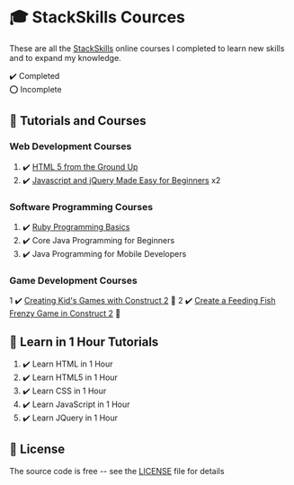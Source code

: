 # :mortar_board: StackSkills Cources

These are all the [StackSkills][stackskills] online courses I completed to learn new skills and to expand my knowledge.

:heavy_check_mark: Completed  
:o: Incomplete

## :beginner: Tutorials and Courses

### Web Development Courses

1. :heavy_check_mark: [HTML 5 from the Ground Up](html5-from-the-ground-up/)
2. :heavy_check_mark: [Javascript and jQuery Made Easy for Beginners](javascript-and-jquery-made-easy/) x2

### Software Programming Courses

1. :heavy_check_mark: [Ruby Programming Basics](ruby-programming-basics/)
2. :heavy_check_mark: Core Java Programming for Beginners
3. :heavy_check_mark: Java Programming for Mobile Developers

### Game Development Courses

1 :heavy_check_mark: [Creating Kid's Games with Construct 2](https://github.com/learning-game-development/learning-construct-2-game-development/tree/master/toddler-games-tutorial) :rocket:
2 :heavy_check_mark: [Create a Feeding Fish Frenzy Game in Construct 2](https://github.com/learning-game-development/learning-construct-2-game-development/tree/master/feeding-fish-frenzy-tutorial) :rocket:

## :beginner: Learn in 1 Hour Tutorials

1. :heavy_check_mark: Learn HTML in 1 Hour
2. :heavy_check_mark: Learn HTML5 in 1 Hour
3. :heavy_check_mark: Learn CSS in 1 Hour
4. :heavy_check_mark: Learn JavaScript in 1 Hour
5. :heavy_check_mark: Learn JQuery in 1 Hour

## :page_with_curl: License

The source code is free -- see the [LICENSE](LICENSE) file for details

[stackskills]: https://stackskills.com/
